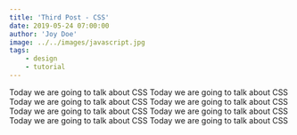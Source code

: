 ```yaml
---
title: 'Third Post - CSS'
date: 2019-05-24 07:00:00
author: 'Joy Doe'
image: ../../images/javascript.jpg
tags:
    - design
    - tutorial
---
```


Today we are going to talk about CSS
Today we are going to talk about CSS
Today we are going to talk about CSS
Today we are going to talk about CSS
Today we are going to talk about CSS
Today we are going to talk about CSS
Today we are going to talk about CSS
Today we are going to talk about CSS
